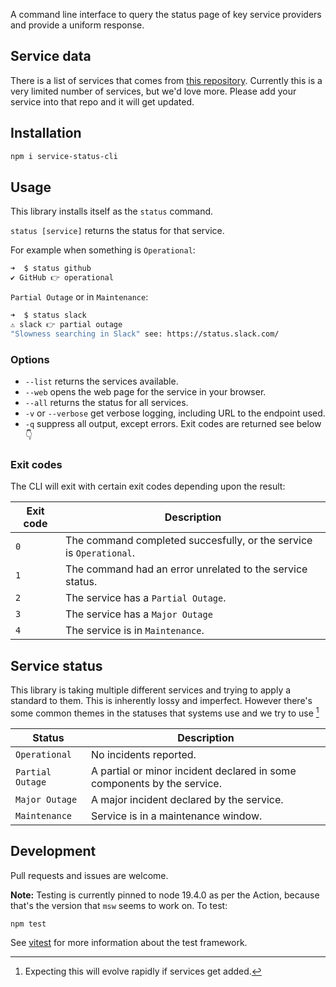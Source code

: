 A command line interface to query the status page of key service providers and provide a uniform response.

## Service data

There is a list of services that comes from [this repository](https://github.com/andymckay/service-status-data). Currently this is a very limited number of services, but we'd love more. Please add your service into that repo and it will get updated.

## Installation

```bash
npm i service-status-cli
```

## Usage

This library installs itself as the `status` command.

`status [service]` returns the status for that service.

For example when something is `Operational`:

```bash
➜  $ status github
✔ GitHub 👉 operational
```

`Partial Outage` or in `Maintenance`:

```bash
➜  $ status slack
⚠ slack 👉 partial outage
"Slowness searching in Slack" see: https://status.slack.com/
```

### Options

- `--list` returns the services available.
- `--web` opens the web page for the service in your browser.
- `--all` returns the status for all services.
- `-v` or `--verbose` get verbose logging, including URL to the endpoint used.
- `-q` suppress all output, except errors. Exit codes are returned see below 👇

### Exit codes

The CLI will exit with certain exit codes depending upon the result:

| Exit code | Description                                                         |
| --------- | ------------------------------------------------------------------- |
| `0`       | The command completed succesfully, or the service is `Operational`. |
| `1`       | The command had an error unrelated to the service status.           |
| `2`       | The service has a `Partial Outage`.                                 |
| `3`       | The service has a `Major Outage`                                    |
| `4`       | The service is in `Maintenance`.                                    |

## Service status

This library is taking multiple different services and trying to apply a standard to them. This is inherently lossy and imperfect. However there's some common themes in the statuses that systems use and we try to use [^1]

| Status           | Description                                                             |
| ---------------- | ----------------------------------------------------------------------- |
| `Operational`    | No incidents reported.                                                  |
| `Partial Outage` | A partial or minor incident declared in some components by the service. |
| `Major Outage`   | A major incident declared by the service.                               |
| `Maintenance`    | Service is in a maintenance window.                                     |

[^1]: Expecting this will evolve rapidly if services get added.

## Development

Pull requests and issues are welcome.

**Note:** Testing is currently pinned to node 19.4.0 as per the Action, because that's the version that `msw` seems to work on. To test:

```bash
npm test
```

See [vitest](https://vitest.dev/) for more information about the test framework.
